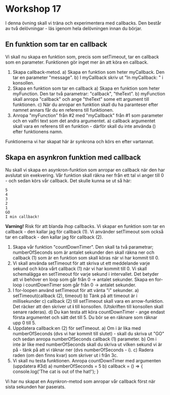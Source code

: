 # Workshop 17

I denna övning skall vi träna och experimentera med callbacks. Den består av två delövningar - läs igenom hela delövningen innan du börjar. 

## En funktion som tar en callback

Vi skall nu skapa en funktion som, precis som setTimeout, tar en callback som en parameter. Funktionen gör inget mer än att köra en callback. 

1. Skapa callback-metod. 
    a) Skapa en funktion som heter myCallback. Den tar en parameter "message".
    b) I myCallback skriv ut "In myCallback: <message>" i konsollen. 
2. Skapa en funktion som tar en callback
    a) Skapa en funktion som heter myFunction. Den tar två parametrar: "callback", "theText". 
    b) myFunction skall anropa "callback" och ange "theText" some ett argument till funktionen. 
    c) När du anropar en funktion skall du ha paranteser efter namnet annars får du en referens till funktionen.
3. Anropa "myFunction" från #2 med "myCallback" från #1 som parameter och en valfri text som det andra argumentet. 
    a) callback argumentet skall vara en referens till en funktion - därför skall du inte använda () efter funktionens namn. 

Funktionerna vi har skapat här är synkrona och körs en efter vartannat. 

## Skapa en asynkron funktion med callback

Nu skall vi skapa en asynkron-funktion som anropar en callback när den har avslutat sin exekvering. Vår funktion skall räkna ner från ett tal vi anger till 0 - och sedan körs vår callback. Det skulle kunna se ut så här:

```
5
4
3
2
1
GO
I min callback!
```

**Varning!** Risk för att blanda ihop callbacks. Vi skapar en funktion som tar en callback - den kallar jag för callback (1). Vi använder setTimeout som också tar en callback - den kallar jag för callback (2).

1. Skapa vår funktion "countDownTimer". Den skall ta två parametrar; numberOfSeconds som är antalet sekunder den skall räkna ner och callback (1) som är en funktion som skall köras när vi har kommit till 0. 
2. Vi skall använda setTimeout för att skriva ut ett meddelande varje sekund och köra vårt callback (1) när vi har kommit till 0. Vi skall schemalägga en setTimeout för varje sekund i intervallet. Det betyder att vi behöver en loop som går från 0 -> antalet sekunder. Skapa en for-loop i countDownTimer som går från 0 -> antalet sekunder. 
3. I for-loopen använd setTimeout för att vänta "i" sekunder. 
    a) setTimeout(callback (2), timeout)
    b) Tänk på att timeout är i millisekunder
    c) callback (2) till setTimeout skall vara en arrow-funktion. Det räcker att den skriver ut **i** till konsollen. (Utskriften till konsollen skall senare raderas). 
    d) Du kan testa att köra countDownTimer - ange endast första argumentet och sätt det till 5. Du bör se en räknare som räknar upp 0 till 5.
4. Uppdatera callback:en (2) för setTimeout. 
    a) Om i är lika med numberOfSeconds (dvs vi har kommit till slutet) - skall du skriva ut "GO" och sedan anropa numberOfSeconds callback (1) parameter.
    b) Om i inte är like med numberOfSeconds skall du skriva ut vilken sekund vi är på - tänk på att vi räknar ner (dvs numberOfSeconds - i).
    c) Radera raden (om den finns kvar) som skriver ut i från 3c.
5. Vi skall nu testa funktionen. Anropa countDownTimer med argumenten (uppdatera #3d)
    a) numberOfSeconds = 5
    b) callback = () => { console.log('The cat is out of the hat!'); }

Vi har nu skapat en Asynkron-metod som anropar vår callback först när sista sekunden har paserats. 
